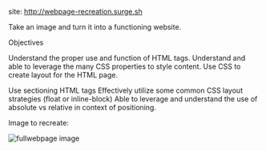 site: http://webpage-recreation.surge.sh

Take an image and turn it into a functioning website.

Objectives


Understand the proper use and function of HTML tags.
Understand and able to leverage the many CSS properties to style content.
Use CSS to create layout for the HTML page.


Use sectioning HTML tags
Effectively utilize some common CSS layout strategies (float or inline-block)
Able to leverage and understand the use of absolute vs relative in context of positioning.

Image to recreate: 

![fullwebpage image](https://i.imgur.com/1Q1ezzJ.png)



